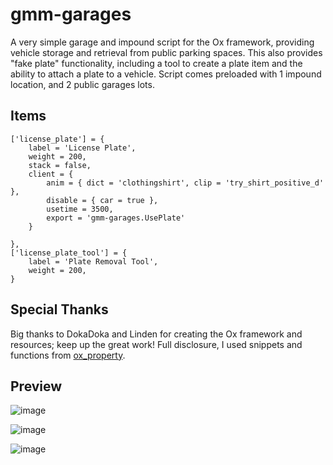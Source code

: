 # gmm-garages
A very simple garage and impound script for the Ox framework, providing vehicle storage and retrieval from public parking spaces. This also provides "fake plate" functionality, including a tool to create a plate item and the ability to attach a plate to a vehicle. Script comes preloaded with 1 impound location, and 2 public garages lots.

## Items
```
['license_plate'] = {
    label = 'License Plate',
    weight = 200,
    stack = false,
    client = {
        anim = { dict = 'clothingshirt', clip = 'try_shirt_positive_d' },
        disable = { car = true },
        usetime = 3500,
        export = 'gmm-garages.UsePlate'
    }
    
},
['license_plate_tool'] = {
    label = 'Plate Removal Tool',
    weight = 200,
}
```

## Special Thanks
Big thanks to DokaDoka and Linden for creating the Ox framework and resources; keep up the great work! Full disclosure, I used snippets and functions from [ox_property](https://github.com/overextended/ox_property). 

## Preview
![image](https://github.com/Gigachad-Money-Maker/gmm-garages/assets/70592880/4ec6aacd-87b8-4fa0-a483-0ef417dd5eff)

![image](https://github.com/Gigachad-Money-Maker/gmm-garages/assets/70592880/fc59a25f-5ec9-4493-a360-c36add2fcaf5)

![image](https://github.com/Gigachad-Money-Maker/gmm-garages/assets/70592880/7866829a-fa4d-4cb8-8f2c-efe0f40d06b6)

